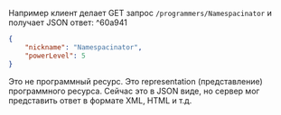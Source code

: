 Например клиент делает GET запрос `/programmers/Namespacinator` и получает JSON ответ: ^60a941
```json
{ 
	"nickname": "Namespacinator", 
	"powerLevel": 5 
}
```

Это не программный ресурс. Это representation (представление) программного ресурса. Сейчас это в JSON виде, но сервер мог представить ответ в формате XML, HTML и т.д.